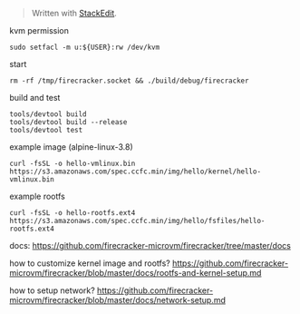 

> Written with [StackEdit](https://stackedit.io/).

kvm permission
```
sudo setfacl -m u:${USER}:rw /dev/kvm
```

start
```
rm -rf /tmp/firecracker.socket && ./build/debug/firecracker
```

build and test
```
tools/devtool build
tools/devtool build --release
tools/devtool test
```

example image (alpine-linux-3.8)
```
curl -fsSL -o hello-vmlinux.bin https://s3.amazonaws.com/spec.ccfc.min/img/hello/kernel/hello-vmlinux.bin
```
example rootfs
```
curl -fsSL -o hello-rootfs.ext4 https://s3.amazonaws.com/spec.ccfc.min/img/hello/fsfiles/hello-rootfs.ext4
```

docs: https://github.com/firecracker-microvm/firecracker/tree/master/docs

how to customize kernel image and rootfs?
https://github.com/firecracker-microvm/firecracker/blob/master/docs/rootfs-and-kernel-setup.md

how to setup network?
https://github.com/firecracker-microvm/firecracker/blob/master/docs/network-setup.md

<!--stackedit_data:
eyJoaXN0b3J5IjpbMTk0OTU4NTE4MiwxOTQ5NTg1MTgyXX0=
-->